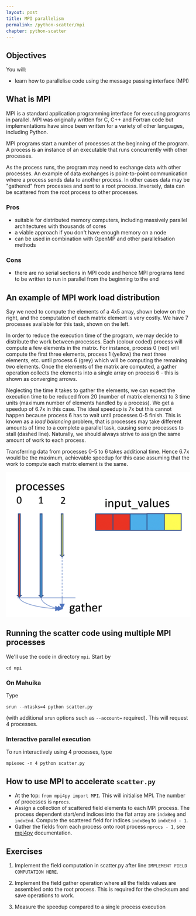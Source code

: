 ```yaml
---
layout: post
title: MPI parallelism
permalink: /python-scatter/mpi
chapter: python-scatter
---
```



## Objectives

You will:

* learn how to parallelise code using the message passing interface (MPI)

## What is MPI

MPI is a standard application programming interface for executing programs in parallel. MPI was originally written for C, C++ and Fortran code but implementations have since been written for a variety of other languages, including Python.

MPI programs start a number of processes at the beginning of the program. A process is an instance of an executable that runs concurrently with other processes.

As the process runs, the program may need to exchange data with other processes. An example of data exchanges is point-to-point communication where a process sends data to another process. In other cases data may be "gathered" from processes and sent to a root process. Inversely, data can be scattered from the root process to other processes.

### Pros

 * suitable for distributed memory computers, including massively parallel architectures with thousands of cores
 * a viable approach if you don't have enough memory on a node
 * can be used in combination with OpenMP and other parallelisation methods

### Cons

 * there are no serial sections in MPI code and hence MPI programs tend to be written to run in parallel from the beginning to the end

## An example of MPI work load distribution

Say we need to compute the elements of a 4x5 array, shown below on the right, and the computation of each matrix element is very costly. We have 7 processes available for this task, shown on the left. 

In order to reduce the execution time of the program, we may decide to distribute the work between processes. Each (colour coded) process will compute a few elements in the matrix. For instance, process 0 (red) will compute the first three elements, process 1 (yellow) the next three elements, etc. until process 6 (grey) which will be computing the remaining two elements. Once the elements of the matrix are computed, a gather operation collects the elements into a single array on process 6 - this is shown as converging arrows. 

Neglecting the time it takes to gather the elements, we can expect the execution time to be reduced from 20 (number of matrix elements) to 3 time units (maximum number of elements handled by a process). We get a speedup of 6.7x in this case. The ideal speedup is 7x but this cannot happen because process 6 has to wait until processes 0-5 finish. This is known as a *load balancing* problem, that is processes may take different amounts of time to a complete a parallel task, causing some processes to stall (dashed line). Naturally, we should always strive to assign the same amount of work to each process.   

Transferring data from processes 0-5 to 6 takes additional time. Hence 6.7x would be the maximum, achievable speedup for this case assuming that the work to compute each matrix element is the same.


[![example-mpi-gather](images/example-mpi-gather.png)](images/example-mpi-gather.png)


## Running the scatter code using multiple MPI processes
We'll use the code in directory `mpi`. Start by
```
cd mpi
```

### On Mahuika

Type
```
srun --ntasks=4 python scatter.py
```
(with additional `srun` options such as `--account=` required). This will request 4 processes.  

### Interactive parallel execution 

To run interactively using 4 processes, type
```
mpiexec -n 4 python scatter.py
```

## How to use MPI to accelerate `scatter.py`

 * At the top: `from mpi4py import MPI`. This will initialise MPI. The number of processes is `nprocs`.
 * Assign a collection of scattered field elements to each MPI process. The process dependent start/end indices into the flat array are `indxBeg` and `indxEnd`. Compute the scattered field for indices `indxBeg` to `indxEnd - 1`.
 * Gather the fields from each process onto root process `nprocs - 1`, see [mpi4py](https://info.gwdg.de/~ceulig/docs-dev/doku.php?id=en:services:application_services:high_performance_computing:mpi4py) documentation.

## Exercises

 1. Implement the field computation in scatter.py after line `IMPLEMENT FIELD COMPUTATION HERE`.

 2. Implement the field gather operation where all the fields values are assembled onto the root process. This is required for the checksum and save operations to work.

 3. Measure the speedup compared to a single process execution
